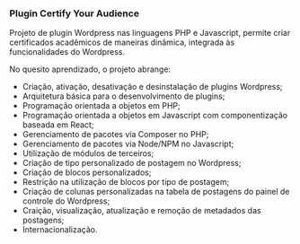 ### Plugin Certify Your Audience
Projeto de plugin Wordpress nas linguagens PHP e Javascript, permite criar certificados acadêmicos de maneiras dinâmica, integrada às funcionalidades do Wordpress.

No quesito aprendizado, o projeto abrange:

- Criação, ativação, desativação e desinstalação de plugins Wordpress;
- Arquitetura básica para o desenvolvimento de plugins;
- Programação orientada a objetos em PHP;
- Programação orientada a objetos em Javascript com componentização baseada em React;
- Gerenciamento de pacotes via Composer no PHP;
- Gerenciamento de pacotes via Node/NPM no Javascript;
- Utilização de módulos de terceiros;
- Criação de tipo personalizado de postagem no Wordpress;
- Criação de blocos personalizados;
- Restrição na utilização de blocos por tipo de postagem;
- Criação de colunas personalizadas na tabela de postagens do painel de controle do Wordpress;
- Craição, visualização, atualização e remoção de metadados das postagens;
- Internacionalização.